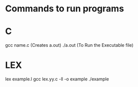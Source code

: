 # Commands to run programs

# C

gcc name.c (Creates a.out)
./a.out (To Run the Executable file)

# LEX

lex example.l
gcc lex.yy.c -ll -o example
./example
